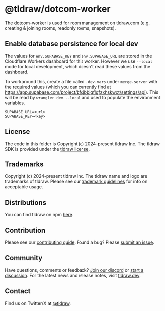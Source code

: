 # @tldraw/dotcom-worker

The dotcom-worker is used for room management on tldraw.com (e.g. creating & joining rooms, readonly rooms, snapshots).

## Enable database persistence for local dev

The values for `env.SUPABASE_KEY` and `env.SUPABASE_URL` are stored in the Cloudflare Workers dashboard for this worker. However we use `--local` mode for local development, which doesn't read these values from the dashboard.

To workaround this, create a file called `.dev.vars` under `merge-server` with the required values (which you can currently find at https://app.supabase.com/project/bfcjbbjqflgfzxhskwct/settings/api). This will be read by `wrangler dev --local` and used to populate the environment variables.

```
SUPABASE_URL=<url>
SUPABASE_KEY=<key>
```

## License

The code in this folder is Copyright (c) 2024-present tldraw Inc. The tldraw SDK is provided under the [tldraw license](https://github.com/tldraw/tldraw/blob/main/LICENSE.md).

## Trademarks

Copyright (c) 2024-present tldraw Inc. The tldraw name and logo are trademarks of tldraw. Please see our [trademark guidelines](https://github.com/tldraw/tldraw/blob/main/TRADEMARKS.md) for info on acceptable usage.

## Distributions

You can find tldraw on npm [here](https://www.npmjs.com/package/@tldraw/tldraw?activeTab=versions).

## Contribution

Please see our [contributing guide](https://github.com/tldraw/tldraw/blob/main/CONTRIBUTING.md). Found a bug? Please [submit an issue](https://github.com/tldraw/tldraw/issues/new).

## Community

Have questions, comments or feedback? [Join our discord](https://discord.tldraw.com/?utm_source=github&utm_medium=social&utm_campaign=sociallink) or [start a discussion](https://github.com/tldraw/tldraw/discussions/new). For the latest news and release notes, visit [tldraw.dev](https://tldraw.dev/?utm_source=github&utm_medium=social&utm_campaign=sociallink).

## Contact

Find us on Twitter/X at [@tldraw](https://twitter.com/tldraw).
